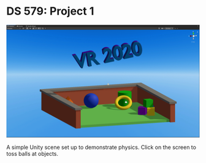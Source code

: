 # DS 579: Project 1

![Project 1 image](Images/project1.png)

A simple Unity scene set up to demonstrate physics. Click on the screen to toss balls at objects.
